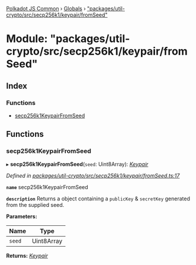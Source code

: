 [Polkadot JS Common](../README.md) › [Globals](../globals.md) › ["packages/util-crypto/src/secp256k1/keypair/fromSeed"](_packages_util_crypto_src_secp256k1_keypair_fromseed_.md)

# Module: "packages/util-crypto/src/secp256k1/keypair/fromSeed"

## Index

### Functions

* [secp256k1KeypairFromSeed](_packages_util_crypto_src_secp256k1_keypair_fromseed_.md#secp256k1keypairfromseed)

## Functions

###  secp256k1KeypairFromSeed

▸ **secp256k1KeypairFromSeed**(`seed`: Uint8Array): *[Keypair](../interfaces/_packages_util_crypto_src_types_.keypair.md)*

*Defined in [packages/util-crypto/src/secp256k1/keypair/fromSeed.ts:17](https://github.com/polkadot-js/common/blob/92cc8fc4e/packages/util-crypto/src/secp256k1/keypair/fromSeed.ts#L17)*

**`name`** secp256k1KeypairFromSeed

**`description`** Returns a object containing a `publicKey` & `secretKey` generated from the supplied seed.

**Parameters:**

Name | Type |
------ | ------ |
`seed` | Uint8Array |

**Returns:** *[Keypair](../interfaces/_packages_util_crypto_src_types_.keypair.md)*
